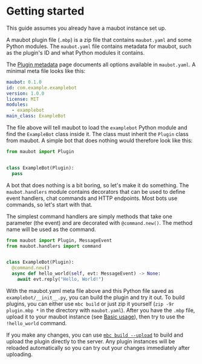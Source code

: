 # Getting started

This guide assumes you already have a maubot instance set up.

A maubot plugin file (`.mbp`) is a zip file that contains `maubot.yaml` and some
Python modules. The `maubot.yaml` file contains metadata for maubot, such as the
plugin's ID and what Python modules it contains.

The [Plugin metadata](./reference/plugin-metadata.md) page documents all options
available in `maubot.yaml`. A minimal meta file looks like this:

```yaml
maubot: 0.1.0
id: com.example.examplebot
version: 1.0.0
license: MIT
modules:
  - examplebot
main_class: ExampleBot
```

The file above will tell maubot to load the `examplebot` Python module and find
the `ExampleBot` class inside it. The class must inherit the `Plugin` class from
maubot. A simple bot that does nothing would therefore look like this:

```python
from maubot import Plugin


class ExampleBot(Plugin):
  pass
```

A bot that does nothing is a bit boring, so let's make it do something. The
`maubot.handlers` module contains decorators that can be used to define event
handlers, chat commands and HTTP endpoints. Most bots use commands, so let's
start with that.

The simplest command handlers are simply methods that take one parameter (the
event) and are decorated with `@command.new()`. The method name will be used as
the command.

```python
from maubot import Plugin, MessageEvent
from maubot.handlers import command


class ExampleBot(Plugin):
  @command.new()
  async def hello_world(self, evt: MessageEvent) -> None:
    await evt.reply("Hello, World!")
```

With the maubot.yaml meta file above and this Python file saved as
`examplebot/__init__.py`, you can build the plugin and try it out. To build
plugins, you can either use `mbc build` or just zip it yourself
(`zip -9r plugin.mbp *` in the directory with `maubot.yaml`). After you have
the `.mbp` file, upload it to your maubot instance (see [Basic usage]), then try
to use the `!hello_world` command.

If you make any changes, you can use [`mbc build --upload`] to build and upload
the plugin directly to the server. Any plugin instances will be reloaded
automatically so you can try out your changes immediately after uploading.

[Basic usage]: ../usage/basic.md

[`mbc build --upload`]: ../usage/cli/build.md
